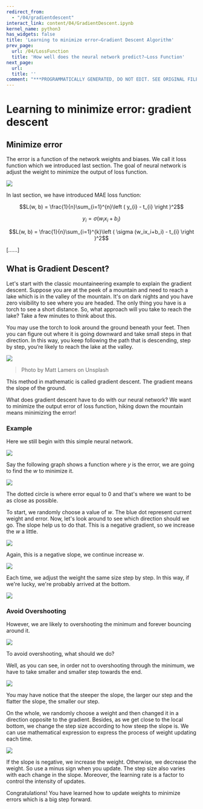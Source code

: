 ```yaml
---
redirect_from:
  - "/04/gradientdescent"
interact_link: content/04/GradientDescent.ipynb
kernel_name: python3
has_widgets: false
title: 'Learning to minimize error—Gradient Descent Algorithm'
prev_page:
  url: /04/LossFunction
  title: 'How well does the neural network predict?—Loss Function'
next_page:
  url: 
  title: ''
comment: "***PROGRAMMATICALLY GENERATED, DO NOT EDIT. SEE ORIGINAL FILES IN /content***"
---
```


# Learning to minimize error: gradient descent

## Minimize error

The error is a function of the network weights and biases. We call it loss function which  we introduced last section. The goal of neural network is adjust the weight to minimize the output of loss function.

![](img/GA0.png)

In last section, we have introduced MAE loss function:

$$L(w, b) = \frac{1}{n}\sum_{i=1}^{n}\left ( y_{i} - t_{i} \right )^2$$

$$y_i = \sigma (w_ix_i+b_i)$$

$$L(w, b) = \frac{1}{n}\sum_{i=1}^{k}\left ( \sigma (w_ix_i+b_i) - t_{i} \right )^2$$

[......]

## What is Gradient Descent?

Let's start with the classic mountaineering example to explain the gradient descent. Suppose you are at the peek of a mountain and need to reach a lake which is in the valley of the mountain. It's on dark nights and you have zero visibility to see where you are headed. The only thing you have is a torch to see a short distance. So, what approach will you take to reach the lake? Take a few minutes to think about this.

You may use the torch to look around the ground beneath your feet. Then you can figure out where it is going downward and take small steps in that direction. In this way, you keep following the path that is descending, step by step, you’re likely to reach the lake at the valley.

![](img/mountain.png)

>Photo by Matt Lamers on Unsplash

This method in mathematic is called gradient descent. The gradient means the slope of the ground.

What does gradient descent have to do with our neural network? We want to minimize the output error of loss function, hiking down the mountain means minimizing the error!

### Example

Here we still begin with this simple neural network. 

![](img/0.png)

Say the following graph shows a function where $y$ is the error, we are going to find the $w$ to minimize it.

![](img/gd1.png)

The dotted circle is where error equal to $0$ and that's where we want to be as close as possible.

To start, we randomly choose a value of $w$. The blue dot represent current weight and error. Now, let's look around to see which direction should we go. The slope help us to do that. This is a negative gradient, so we increase the $w$ a little.

![](img/gd2.png)

Again, this is a negative slope, we continue increase $w$.

![](img/gd3.png)

Each time, we adjust the weight the same size step by step. In this way, if we're lucky, we're probably arrived at the bottom.

![](img/gd5.png)

### Avoid Overshooting

However, we are likely to overshooting the minimum and forever bouncing around it.

![](img/gd4.png)

To avoid overshooting, what should we do?

Well, as you can see, in order not to overshooting through the minimum, we have to take smaller and smaller step towards the end.

![](img/gd6.png)

You may have notice that the steeper the slope, the larger our step and the flatter the slope, the smaller our step.

On the whole, we randomly choose a weight and then changed it in a direction opposite to the gradient. Besides, as we get close to the local bottom, we change the step size according to how steep the slope is. We can use mathematical expression to express the process of weight updating each time.

![](img/gd7.png)

If the slope is negative, we increase the weight. Otherwise, we decrease the weight. So use a minus sign when you update. The step size also varies with each change in the slope. Moreover, the learning rate is a factor to control the intensity of updates. 

Congratulations! You have learned how to update weights to minimize errors which is a big step forward.
